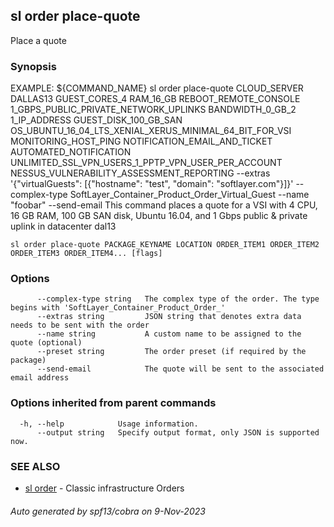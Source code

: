 ## sl order place-quote

Place a quote

### Synopsis

EXAMPLE: 
    ${COMMAND_NAME} sl order place-quote CLOUD_SERVER DALLAS13 GUEST_CORES_4 RAM_16_GB REBOOT_REMOTE_CONSOLE 1_GBPS_PUBLIC_PRIVATE_NETWORK_UPLINKS BANDWIDTH_0_GB_2 1_IP_ADDRESS GUEST_DISK_100_GB_SAN OS_UBUNTU_16_04_LTS_XENIAL_XERUS_MINIMAL_64_BIT_FOR_VSI MONITORING_HOST_PING NOTIFICATION_EMAIL_AND_TICKET AUTOMATED_NOTIFICATION UNLIMITED_SSL_VPN_USERS_1_PPTP_VPN_USER_PER_ACCOUNT NESSUS_VULNERABILITY_ASSESSMENT_REPORTING --extras '{"virtualGuests": [{"hostname": "test", "domain": "softlayer.com"}]}' --complex-type SoftLayer_Container_Product_Order_Virtual_Guest --name "foobar" --send-email
    This command places a quote for a VSI with 4 CPU, 16 GB RAM, 100 GB SAN disk, Ubuntu 16.04, and 1 Gbps public & private uplink in datacenter dal13

```
sl order place-quote PACKAGE_KEYNAME LOCATION ORDER_ITEM1 ORDER_ITEM2 ORDER_ITEM3 ORDER_ITEM4... [flags]
```

### Options

```
      --complex-type string   The complex type of the order. The type begins with 'SoftLayer_Container_Product_Order_'
      --extras string         JSON string that denotes extra data needs to be sent with the order
      --name string           A custom name to be assigned to the quote (optional)
      --preset string         The order preset (if required by the package)
      --send-email            The quote will be sent to the associated email address
```

### Options inherited from parent commands

```
  -h, --help            Usage information.
      --output string   Specify output format, only JSON is supported now.
```

### SEE ALSO

* [sl order](sl_order.md)	 - Classic infrastructure Orders

###### Auto generated by spf13/cobra on 9-Nov-2023
